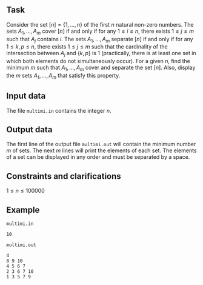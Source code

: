 ## Task

Consider the set $[n] = \{1, \dots, n\}$ of the first $n$ natural non-zero numbers. The sets $A_1, \dots, A_m$ cover $[n]$ if and only if for any $1 \leq i \leq n$, there exists $1 \leq j \leq m$ such that $A_j$ contains $i$. The sets $A_1, \dots, A_m$ separate $[n]$ if and only if for any $1 \leq k, p \leq n$, there exists $1 \leq j \leq m$ such that the cardinality of the intersection between $A_j$ and $\{k, p\}$ is $1$ (practically, there is at least one set in which both elements do not simultaneously occur). For a given $n$, find the minimum $m$ such that $A_1, \dots, A_m$ cover and separate the set $[n]$. Also, display the $m$ sets $A_1, \dots, A_m$ that satisfy this property.

## Input data

The file `multimi.in` contains the integer $n$.

## Output data

The first line of the output file `multimi.out` will contain the minimum number $m$ of sets. The next $m$ lines will print the elements of each set. The elements of a set can be displayed in any order and must be separated by a space.

## Constraints and clarifications

$1 \leq n \leq 100000$

## Example

`multimi.in`
```
10
```

`multimi.out`
```
4
8 9 10
4 5 6 7
2 3 6 7 10
1 3 5 7 9
```
